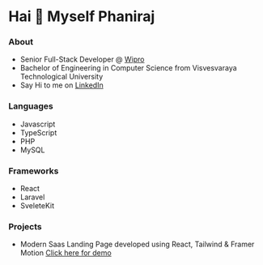 # Hai 👋 Myself Phaniraj

### About

- Senior Full-Stack Developer @ <a href="https://www.wipro.com/">Wipro</a>
- Bachelor of  Engineering in Computer Science from Visvesvaraya Technological University
- Say Hi to me on [LinkedIn](https://www.linkedin.com/in/phaniraj-k/)

### Languages

- Javascript
- TypeScript
- PHP
- MySQL


### Frameworks

- React
- Laravel
- SveleteKit

### Projects

- Modern Saas Landing Page developed using React, Tailwind & Framer Motion [Click here for demo](https://streamerzz-omega.vercel.app/)
